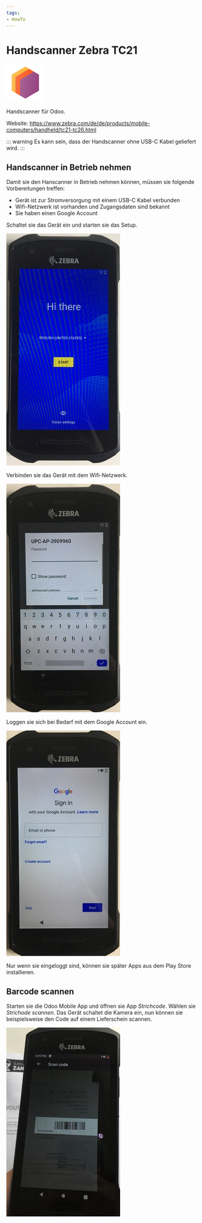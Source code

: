 ```yaml
---
tags:
- HowTo
---
```

# Handscanner Zebra TC21
![icons_odoo_stock](assets/icons_odoo_stock.png)

Handscanner für Odoo.

Website: <https://www.zebra.com/de/de/products/mobile-computers/handheld/tc21-tc26.html>

::: warning
Es kann sein, dass der Handscanner ohne USB-C Kabel geliefert wird.
:::

## Handscanner in Betrieb nehmen

Damit sie den Hanscanner in Betrieb nehmen können, müssen sie folgende Vorbereitungen treffen:

* Gerät ist zur Stromversorgung mit einem USB-C Kabel verbunden
* Wifi-Netzwerk ist vorhanden und Zugangsdaten sind bekannt 
* Sie haben einen Google Account

Schaltet sie das Gerät ein und starten sie das Setup.

![](assets/Hanscanner%20Zebra%20TC21%20Setup.jpg)

Verbinden sie das Gerät mit dem Wifi-Netzwerk.

![](assets/Hanscanner%20Zebra%20TC21%20Wifi.jpg)

Loggen sie sich bei Bedarf mit dem Google Account ein.

![](assets/Hanscanner%20Zebra%20TC21%20Google%20Login.jpg)

Nur wenn sie eingeloggt sind, können sie später Apps aus dem Play Store installieren.

## Barcode scannen

Starten sie die Odoo Mobile App und öffnen sie App *Strichcode*. Wählen sie *Strichode scannen*. Das Gerät schaltet die Kamera ein, nun können sie beispielsweise den Code auf einem Lieferschein scannen.

![](assets/Handscanner%20Zebra%20TC21%20Scan.jpg)

